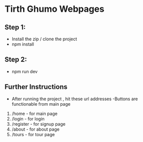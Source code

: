 # Tirth Ghumo Webpages

## Step 1:
- Install the zip / clone the project 
- npm install

## Step 2:
- npm run dev

## Further Instructions
- After running the project , hit these url addresses
-Buttons are functionable from main page

<ol>
<li>/home - for main page</li> 
<li>/login - for login</li>
<li>/register - for signup page</li>
<li>/about - for about page</li>
<li>/tours - for tour page</li>
  
</ol>
 
 
